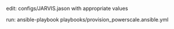 edit:
configs/JARVIS.jason with appropriate values

run:
ansible-playbook playbooks/provision_powerscale.ansible.yml
